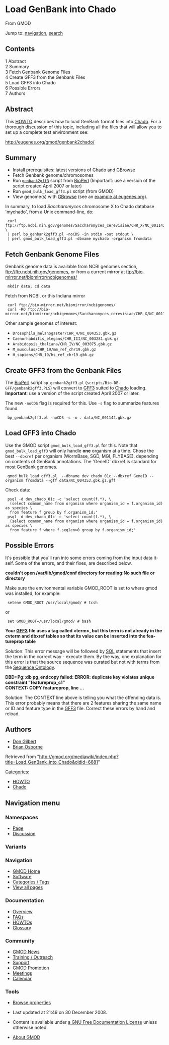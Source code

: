 <div id="mw-page-base" class="noprint">

</div>

<div id="mw-head-base" class="noprint">

</div>

<div id="content" class="mw-body" role="main">

<span id="top"></span>

<div id="mw-js-message" style="display:none;">

</div>



# <span dir="auto">Load GenBank into Chado</span>

<div id="bodyContent">

<div id="siteSub">

From GMOD

</div>

<div id="contentSub">

</div>

<div id="jump-to-nav" class="mw-jump">

Jump to: [navigation](#mw-navigation), [search](#p-search)

</div>

<div id="mw-content-text" class="mw-content-ltr" lang="en" dir="ltr">

<div id="toc" class="toc">

<div id="toctitle">

## Contents

</div>

- [<span class="tocnumber">1</span>
  <span class="toctext">Abstract</span>](#Abstract)
- [<span class="tocnumber">2</span>
  <span class="toctext">Summary</span>](#Summary)
- [<span class="tocnumber">3</span> <span class="toctext">Fetch Genbank
  Genome Files</span>](#Fetch_Genbank_Genome_Files)
- [<span class="tocnumber">4</span> <span class="toctext">Create GFF3
  from the Genbank Files</span>](#Create_GFF3_from_the_Genbank_Files)
- [<span class="tocnumber">5</span> <span class="toctext">Load GFF3 into
  Chado</span>](#Load_GFF3_into_Chado)
- [<span class="tocnumber">6</span> <span class="toctext">Possible
  Errors</span>](#Possible_Errors)
- [<span class="tocnumber">7</span>
  <span class="toctext">Authors</span>](#Authors)

</div>

## <span id="Abstract" class="mw-headline">Abstract</span>

This [HOWTO](Category:HOWTO "Category:HOWTO") describes how to load
GenBank format files into
<a href="Chado" class="mw-redirect" title="Chado">Chado</a>. For a
thorough discussion of this topic, including all the files that will
allow you to set up a complete test environment see:

<a href="http://eugenes.org/gmod/genbank2chado/" class="external free"
rel="nofollow">http://eugenes.org/gmod/genbank2chado/</a>

  

## <span id="Summary" class="mw-headline">Summary</span>

- Install prerequisites: latest versions of
  <a href="Chado" class="mw-redirect" title="Chado">Chado</a> and
  [GBrowse](GBrowse.1 "GBrowse")
- Fetch Genbank genome/chromosomes
- Run <a
  href="http://code.open-bio.org/svnweb/index.cgi/bioperl/view/bioperl-live/trunk/scripts/Bio-DB-GFF/genbank2gff3.PLS"
  class="external text" rel="nofollow"><code>genbank2gff3</code></a>
  script from [BioPerl](BioPerl "BioPerl") (Important: use a version of
  the script created April 2007 or later)
- Run `gmod_bulk_load_gff3.pl` script (from GMOD)
- View genome(s) with [GBrowse](GBrowse.1 "GBrowse") (see an <a
  href="http://server3.eugenes.org/cgi-bin/gmod01/gbrowse/dev_chado_ggb/"
  class="external text" rel="nofollow">example at eugenes.org</a>).

In summary, to load *Saccharomyces* chromosome X to Chado database
'mychado', from a Unix command-line, do:

     curl ftp://ftp.ncbi.nih.gov/genomes/Saccharomyces_cerevisiae/CHR_X/NC_001142.gbk \
     | perl bp_genbank2gff3.pl -noCDS -in stdin -out stdout \
     | perl gmod_bulk_load_gff3.pl -dbname mychado -organism fromdata

## <span id="Fetch_Genbank_Genome_Files" class="mw-headline">Fetch Genbank Genome Files</span>

Genbank genome data is available from NCBI genomes section,
<a href="ftp://ftp.ncbi.nih.gov/genomes" class="external free"
rel="nofollow">ftp://ftp.ncbi.nih.gov/genomes</a>, or from a current
mirror at <a href="ftp://bio-mirror.net/biomirror/ncbigenomes/"
class="external free"
rel="nofollow">ftp://bio-mirror.net/biomirror/ncbigenomes/</a>

     mkdir data; cd data

Fetch from NCBI, or this Indiana mirror

     curl ftp://bio-mirror.net/biomirror/ncbigenomes/
     curl -RO ftp://bio-mirror.net/biomirror/ncbigenomes/Saccharomyces_cerevisiae/CHR_X/NC_001142.gbk.gz

Other sample genomes of interest:

- `Drosophila_melanogaster/CHR_4/NC_004353.gbk.gz`
- `Caenorhabditis_elegans/CHR_III/NC_003281.gbk.gz`
- `Arabidopsis_thaliana/CHR_IV/NC_003075.gbk.gz`
- `M_musculus/CHR_19/mm_ref_chr19.gbk.gz`
- `H_sapiens/CHR_19/hs_ref_chr19.gbk.gz`

  

## <span id="Create_GFF3_from_the_Genbank_Files" class="mw-headline">Create GFF3 from the Genbank Files</span>

The [BioPerl](BioPerl "BioPerl") script `bp_genbank2gff3.pl`
(`scripts/Bio-DB-GFF/genbank2gff3.PLS`) will convert to
[GFF3](GFF3 "GFF3") suited to
<a href="Chado" class="mw-redirect" title="Chado">Chado</a> loading.
**Important**: use a version of the script created April 2007 or later.

The new `-noCDS` flag is required for this. Use `-s` flag to summarize
features found.

     bp_genbank2gff3.pl -noCDS -s -o . data/NC_001142.gbk.gz

  

## <span id="Load_GFF3_into_Chado" class="mw-headline">Load GFF3 into Chado</span>

Use the GMOD script `gmod_bulk_load_gff3.pl` for this. Note that
`gmod_bulk_load_gff3` will only handle **one** organism at a time. Chose
the best `--dbxref` per organism (WormBase, SGD, MGI, FLYBASE),
depending on contents of GenBank annotations. The 'GeneID' dbxref is
standard for most GenBank genomes.

     gmod_bulk_load_gff3.pl  --dbname dev_chado_01c --dbxref GeneID --organism fromdata --gff data/NC_004353.gbk.gz.gff

Check data:

     psql -d dev_chado_01c -c 'select count(f.*), \
      (select common_name from organism where organism_id = f.organism_id) as species \
      from feature f group by f.organism_id;'
     psql -d dev_chado_01c -c 'select count(f.*), \
      (select common_name from organism where organism_id = f.organism_id) as species \
      from feature f where f.seqlen>0 group by f.organism_id;'

  

## <span id="Possible_Errors" class="mw-headline">Possible Errors</span>

It's possible that you'll run into some errors coming from the input
data itself. Some of the errors, and their fixes, are described below.

  
**couldn't open /var/lib/gmod/conf directory for reading:No such file or
directory**

Make sure the environmental variable GMOD_ROOT is set to where gmod was
installed, for example:

     setenv GMOD_ROOT /usr/local/gmod/ # tcsh

or

     set GMOD_ROOT=/usr/local/gmod/ # bash

  
**Your [GFF3](GFF3 "GFF3") file uses a tag called \<term\>, but this
term is not already in the cvterm and dbxref tables so that its value
can be inserted into the featureprop table**

Solution: This error message will be followed by
[SQL](Glossary#SQL "Glossary") statements that insert the term in the
correct way - execute them. By the way, one explanation for this error
is that the source sequence was curated but not with terms from the
<a href="http://sequenceontology.org" class="external text"
rel="nofollow">Sequence Ontology</a>.

  
**DBD::Pg::db pg_endcopy failed: ERROR: duplicate key violates unique
constraint "featureprop_c1"**  
**CONTEXT: COPY featureprop, line ...**

Solution: The CONTEXT line above is telling you what the offending data
is. This error probably means that there are 2 features sharing the same
name or ID and feature type in the [GFF3](GFF3 "GFF3") file. Correct
these errors by hand and reload.

## <span id="Authors" class="mw-headline">Authors</span>

- [Don Gilbert](User:Dongilbert "User:Dongilbert")
- <a href="http://www.bioperl.org/wiki/Brian_Osborne" class="extiw"
  title="bp:Brian Osborne">Brian Osborne</a>

</div>

<div class="printfooter">

Retrieved from
"<http://gmod.org/mediawiki/index.php?title=Load_GenBank_into_Chado&oldid=6681>"

</div>

<div id="catlinks" class="catlinks">

<div id="mw-normal-catlinks" class="mw-normal-catlinks">

[Categories](Special:Categories "Special:Categories"):

- [HOWTO](Category:HOWTO "Category:HOWTO")
- [Chado](Category:Chado "Category:Chado")

</div>

</div>

<div class="visualClear">

</div>

</div>

</div>

<div id="mw-navigation">

## Navigation menu

<div id="mw-head">



<div id="left-navigation">

<div id="p-namespaces" class="vectorTabs" role="navigation"
aria-labelledby="p-namespaces-label">

### Namespaces

- <span id="ca-nstab-main"><a href="Load_GenBank_into_Chado" accesskey="c"
  title="View the content page [c]">Page</a></span>
- <span id="ca-talk"><a
  href="http://gmod.org/mediawiki/index.php?title=Talk:Load_GenBank_into_Chado&amp;action=edit&amp;redlink=1"
  accesskey="t"
  title="Discussion about the content page [t]">Discussion</a></span>

</div>

<div id="p-variants" class="vectorMenu emptyPortlet" role="navigation"
aria-labelledby="p-variants-label">

### 

### Variants[](#)

<div class="menu">

</div>

</div>

</div>

<div id="right-navigation">





</div>



</div>

</div>

</div>

<div id="mw-panel">

<div id="p-logo" role="banner">

<a href="Main_Page"
style="background-image: url(../images/GMOD-cogs.png);"
title="Visit the main page"></a>

</div>

<div id="p-Navigation" class="portal" role="navigation"
aria-labelledby="p-Navigation-label">

### Navigation

<div class="body">

- <span id="n-GMOD-Home">[GMOD Home](Main_Page)</span>
- <span id="n-Software">[Software](GMOD_Components)</span>
- <span id="n-Categories-.2F-Tags">[Categories /
  Tags](Categories)</span>
- <span id="n-View-all-pages">[View all pages](Special:AllPages)</span>

</div>

</div>

<div id="p-Documentation" class="portal" role="navigation"
aria-labelledby="p-Documentation-label">

### Documentation

<div class="body">

- <span id="n-Overview">[Overview](Overview)</span>
- <span id="n-FAQs">[FAQs](Category:FAQ)</span>
- <span id="n-HOWTOs">[HOWTOs](Category:HOWTO)</span>
- <span id="n-Glossary">[Glossary](Glossary)</span>

</div>

</div>

<div id="p-Community" class="portal" role="navigation"
aria-labelledby="p-Community-label">

### Community

<div class="body">

- <span id="n-GMOD-News">[GMOD News](GMOD_News)</span>
- <span id="n-Training-.2F-Outreach">[Training /
  Outreach](Training_and_Outreach)</span>
- <span id="n-Support">[Support](Support)</span>
- <span id="n-GMOD-Promotion">[GMOD Promotion](GMOD_Promotion)</span>
- <span id="n-Meetings">[Meetings](Meetings)</span>
- <span id="n-Calendar">[Calendar](Calendar)</span>

</div>

</div>

<div id="p-tb" class="portal" role="navigation"
aria-labelledby="p-tb-label">

### Tools

<div class="body">


- <span id="t-smwbrowselink"><a href="Special:Browse/Load_GenBank_into_Chado" rel="smw-browse">Browse
  properties</a></span>


</div>

</div>

</div>

</div>

<div id="footer" role="contentinfo">

- <span id="footer-info-lastmod">Last updated at 21:49 on 30 December
  2008.</span>
<!-- - <span id="footer-info-viewcount">53,382 page views.</span> -->
- <span id="footer-info-copyright">Content is available under
  <a href="http://www.gnu.org/licenses/fdl-1.3.html" class="external"
  rel="nofollow">a GNU Free Documentation License</a> unless otherwise
  noted.</span>

<!-- -->

- <span id="footer-places-about">[About
  GMOD](GMOD:About "GMOD:About")</span>

<!-- -->






</div>
